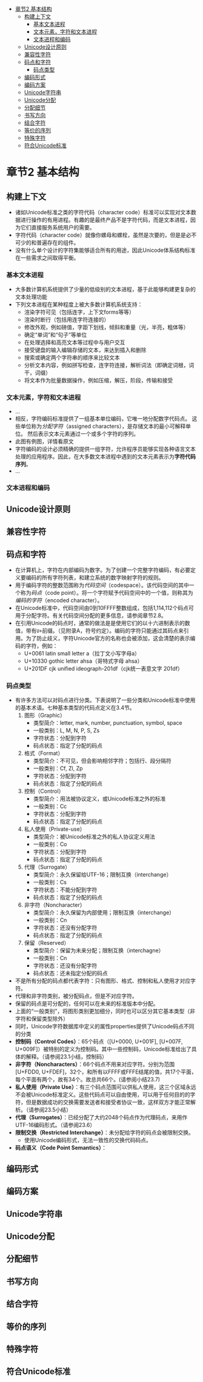
<!-- TOC -->

- [章节2 基本结构](#章节2-基本结构)
    - [构建上下文](#构建上下文)
        - [基本文本进程](#基本文本进程)
        - [文本元素，字符和文本进程](#文本元素字符和文本进程)
        - [文本进程和编码](#文本进程和编码)
    - [Unicode设计原则](#unicode设计原则)
    - [兼容性字符](#兼容性字符)
    - [码点和字符](#码点和字符)
        - [码点类型](#码点类型)
    - [编码形式](#编码形式)
    - [编码方案](#编码方案)
    - [Unicode字符串](#unicode字符串)
    - [Unicode分配](#unicode分配)
    - [分配细节](#分配细节)
    - [书写方向](#书写方向)
    - [结合字符](#结合字符)
    - [等价的序列](#等价的序列)
    - [特殊字符](#特殊字符)
    - [符合Unicode标准](#符合unicode标准)

<!-- /TOC -->

# 章节2 基本结构


## 构建上下文

- 诸如Unicode标准之类的字符代码（character code）标准可以实现对文本数据进行操作的有用进程。有趣的是最终产品不是字符代码，而是文本进程，因为它们直接服务系统用户的需要。
- 字符代码（character code）就像你螺母和螺栓，虽然是次要的，但是是必不可少的和普遍存在的组件。
- 没有什么单个设计的字符集能够适合所有的用途，因此Unicode体系结构标准在一些需求之间取得平衡。

### 基本文本进程

- 大多数计算机系统提供了少量的低级别的文本进程，基于此能够构建更复杂的文本处理功能
- 下列文本进程在某种程度上被大多数计算机系统支持：
    - 渲染字符可见（包括连字，上下文forms等等）
    - 渲染时断行（包括用连字符连接的）
    - 修改外观，例如磅值，字距下划线，倾斜和重量（光，半亮，粗体等）
    - 确定“单词”和“句子”等单位
    - 在处理选择和高亮文本等过程中与用户交互
    - 接受键盘的输入编辑存储的文本，来达到插入和删除
    - 搜索或确定两个字符串的顺序来比较文本
    - 分析文本内容，例如拼写检查，连字符连接，解析词法（即确定词根，词干，词缀）
    - 将文本作为批量数据操作，例如压缩，解压，阶段，传输和接受

### 文本元素，字符和文本进程

- ...
- 相反，字符编码标准提供了一组基本单位编码，它唯一地分配数字代码点。 这些单位称为*分配字符*（assigned characters），是存储文本的最小可解释单位。 然后表示文本元素通过一个或多个字符的序列。
- 此图有例图，详情看原文
- 字符编码的设计必须精确的提供一组字符，允许程序员能够实现各种语言文本处理的应用程序。因此，在大多数文本进程中遇到的文本元素表示为**字符代码序列**。
- ...

### 文本进程和编码

## Unicode设计原则

## 兼容性字符

## 码点和字符

- 在计算机上，字符在内部编码为数字。为了创建一个完整字符编码，有必要定义要编码的所有字符列表，和建立系统的数字映射字符的规则。
- 用于编码字符的整数范围称为*代码空间*（codespace）。该代码空间的其中一个称为*码点*（code point）。将一个字符赋予代码空间中的一个值，则称其为*编码的字符*（encoded character）。
- 在Unicode标准中，代码空间由0到10FFFF整数组成，包括1,114,112个码点可用于分配字符。有关代码空间分配的更多信息，请参阅章节2.8。
- 在引用Unicode的码点时，通常的做法是是使用它们的以十六进制表示的数值，带有`U+`前缀。（见附录A，符号约定）。编码的字符只能通过其码点来引用。为了防止歧义，字符Unicode官方的名称也会被添加，这会清楚的表示编码的字符，例如：
    - U+0061 latin small letter a（拉丁文小写字母a）
    - U+10330 gothic letter ahsa（哥特式字母 ahsa）
    - U+201DF cjk unified ideograph-201df（cjk统一表意文字 201df）

### 码点类型

- 有许多方法可以对码点进行分类。下表说明了一些分类和Unicode标准中使用的基本术语。七种基本类型的代码点定义在3.4节。
    1. 图形（Graphic）
        - 类型简介：letter, mark, number, punctuation, symbol, space
        - 一般类别：L, M, N, P, S, Zs
        - 字符状态：分配到字符
        - 码点状态：指定了分配的码点
    2. 格式（Format）
        - 类型简介：不可见，但会影响相邻字符；包括行、段分隔符
        - 一般类别：Cf, Zl, Zp
        - 字符状态：分配到字符
        - 码点状态：指定了分配的码点
    3. 控制（Control）
        - 类型简介：用法被协议定义，或Unicode标准之外的标准
        - 一般类别：Cc
        - 字符状态：分配到字符
        - 码点状态：指定了分配的码点
    4. 私人使用（Private-use）
        - 类型简介：被Unicode标准之外的私人协议定义用法
        - 一般类别：Co
        - 字符状态：分配到字符
        - 码点状态：指定了分配的码点
    5. 代理（Surrogate）
        - 类型简介：永久保留给UTF-16；限制互换（interchange）
        - 一般类别：Cs
        - 字符状态：不能分配到字符
        - 码点状态：指定了分配的码点
    6. 非字符（Noncharacter）
        - 类型简介：永久保留为内部使用；限制互换（interchange）
        - 一般类别：Cn
        - 字符状态：还没有分配字符
        - 码点状态：指定了分配的码点
    7. 保留（Reserved）
        - 类型简介：保留为未来分配；限制互换（interchagne）
        - 一般类别：Cn
        - 字符状态：还没有分配字符
        - 码点状态：还未指定分配的码点
- 不是所有分配的码点都代表字符：只有图形、格式、控制和私人使用才对应字符。
- 代理和非字符类别，被分配码点，但是不对应字符。
- 保留的码点是可分配的，任何可以在未来的标准版本中分配。
- 上面的“一般类别”，将图形类别更加细分，同时也可以区分其它基本类型（非字符和保留类型除外）
- 同时，Unicode字符数据库中定义的属性properties提供了Unicode码点不同的分类
- **控制码（Control Codes）**：65个码点（[U+0000, U+001F], [U+007F, U+009F]）被特别的定义为控制码。其中一些控制码，Unicode标准给出了具体的解释。（请参阅23.1小结，控制码）
- **非字符（Noncharacters）**：66个码点不用来对应字符。分别为范围[U+FDD0, U+FDEF]，32个，和所有以FFFF或FFFE结尾的值，共17个平面，每个平面有两个，故有34个。故总共66个。(请参阅小结23.7)
- **私人使用（Private Use）**：有三个码点范围可以供私人使用，这三个区域永远不会被Unicode标准定义。这些代码点可以自由使用，可以用于任何目的的字符，但是数据成功的交换需要发送者和接受者协议一致，这样双方才能正常解析。（请参阅23.5小结）
- **代理（Surrogates）**：已经分配了大约2048个码点作为代理码点，来用作UTF-16编码形式。（请参阅23.6）
- **限制交换（Restricted Interchange）**：未分配给字符的码点会被限制交换。
    - 使用Unicode编码形式，无法一致性的交换代码码点。
- **码点语义（Code Point Semantics）**：


## 编码形式

## 编码方案

## Unicode字符串

## Unicode分配
## 分配细节
## 书写方向
## 结合字符
## 等价的序列
## 特殊字符
## 符合Unicode标准
